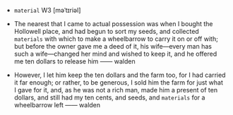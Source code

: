 - `material` W3 [məˈtɪriəl]



-  The nearest that I came to actual possession was when I bought the Hollowell place, and had begun to sort my seeds, and collected `materials` with which to make a wheelbarrow to carry it on or off with; but before the owner gave me a deed of it, his wife﻿—every man has such a wife﻿—changed her mind and wished to keep it, and he offered me ten dollars to release him —— walden

-  However, I let him keep the ten dollars and the farm too, for I had carried it far enough; or rather, to be generous, I sold him the farm for just what I gave for it, and, as he was not a rich man, made him a present of ten dollars, and still had my ten cents, and seeds, and `materials` for a wheelbarrow left —— walden